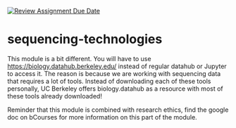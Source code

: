 [![Review Assignment Due Date](https://classroom.github.com/assets/deadline-readme-button-24ddc0f5d75046c5622901739e7c5dd533143b0c8e959d652212380cedb1ea36.svg)](https://classroom.github.com/a/Xe5DO1V0)
# sequencing-technologies

This module is a bit different. You will have to use https://biology.datahub.berkeley.edu/ instead of regular datahub or Jupyter to access it. The reason is because we are working with sequencing data that requires a lot of tools. Instead of downloading each of these tools personally, UC Berkeley offers biology.datahub as a resource with most of these tools already downloaded!

Reminder that this module is combined with research ethics, find the google doc on bCourses for more information on this part of the module.
